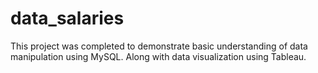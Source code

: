 # data_salaries

This project was completed to demonstrate basic understanding of data manipulation using MySQL. Along with data visualization using Tableau. 
